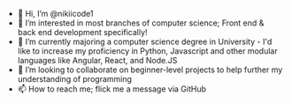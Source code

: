 - 👋 Hi, I’m @nikiicode1
- 👀 I’m interested in most branches of computer science; Front end & back end development specifically!
- 🌱 I’m currently majoring a computer science degree in University - I'd like to increase my proficiency in Python, Javascript and other modular languages like Angular, React, and Node.JS
- 💞️ I’m looking to collaborate on beginner-level projects to help further my understanding of programming
- 📫 How to reach me; flick me a message via GitHub

<!---
nikiicode1/nikiicode1 is a ✨ special ✨ repository because its `README.md` (this file) appears on your GitHub profile.
You can click the Preview link to take a look at your changes.
--->
